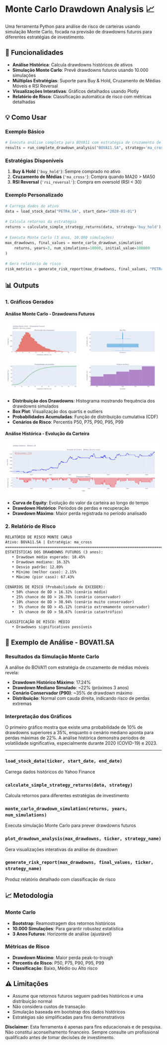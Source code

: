 # Monte Carlo Drawdown Analysis 📈

Uma ferramenta Python para análise de risco de carteiras usando simulação Monte Carlo, focada na previsão de drawdowns futuros para diferentes estratégias de investimento.

## 🚀 Funcionalidades

- **Análise Histórica**: Calcula drawdowns históricos de ativos
- **Simulação Monte Carlo**: Prevê drawdowns futuros usando 10.000 simulações
- **Múltiplas Estratégias**: Suporte para Buy & Hold, Cruzamento de Médias Móveis e RSI Reversal
- **Visualizações Interativas**: Gráficos detalhados usando Plotly
- **Relatório de Risco**: Classificação automática de risco com métricas detalhadas


## 💡 Como Usar

### Exemplo Básico

```python
# Executa análise completa para BOVA11 com estratégia de cruzamento de médias
results = run_complete_drawdown_analysis("BOVA11.SA", strategy='ma_cross')
```

### Estratégias Disponíveis

1. **Buy & Hold** (`'buy_hold'`): Sempre comprado no ativo
2. **Cruzamento de Médias** (`'ma_cross'`): Compra quando MA20 > MA50
3. **RSI Reversal** (`'rsi_reversal'`): Compra em oversold (RSI < 30)

### Exemplo Personalizado

```python
# Carrega dados do ativo
data = load_stock_data("PETR4.SA", start_date="2020-01-01")

# Calcula retornos da estratégia
returns = calculate_simple_strategy_returns(data, strategy='buy_hold')

# Executa Monte Carlo (3 anos, 10.000 simulações)
max_drawdowns, final_values = monte_carlo_drawdown_simulation(
    returns, years=3, num_simulations=10000, initial_value=100000
)

# Gera relatório de risco
risk_metrics = generate_risk_report(max_drawdowns, final_values, "PETR4.SA", "Buy & Hold")
```

## 📊 Outputs

### 1. Gráficos Gerados

#### Análise Monte Carlo - Drawdowns Futuros
![Monte Carlo Analysis](https://github.com/joaoal1998/Drawdown-previsto-com-Monte-Carlo/blob/main/drawdown_futuro.png)

- **Distribuição dos Drawdowns**: Histograma mostrando frequência dos drawdowns simulados
- **Box Plot**: Visualização dos quartis e outliers
- **Probabilidades Acumuladas**: Função de distribuição cumulativa (CDF)
- **Cenários de Risco**: Percentis P50, P75, P90, P95, P99

#### Análise Histórica - Evolução da Carteira
![Historical Analysis](https://github.com/joaoal1998/Drawdown-previsto-com-Monte-Carlo/blob/main/evolucao_carteira.png)

- **Curva de Equity**: Evolução do valor da carteira ao longo do tempo
- **Drawdown Histórico**: Períodos de perdas e recuperação
- **Drawdown Máximo**: Maior perda registrada no período analisado

### 2. Relatório de Risco

```
RELATÓRIO DE RISCO MONTE CARLO
Ativo: BOVA11.SA | Estratégia: ma_cross
================================================================================
ESTATÍSTICAS DOS DRAWDOWNS FUTUROS (3 anos):
   • Drawdown médio esperado: 18.45%
   • Drawdown mediano: 16.32%
   • Desvio padrão: 12.89%
   • Mínimo (melhor caso): 2.15%
   • Máximo (pior caso): 67.43%

CENÁRIOS DE RISCO (Probabilidade de EXCEDER):
   • 50% chance de DD > 16.32% (cenário médio)
   • 25% chance de DD > 26.78% (cenário conservador)
   • 10% chance de DD > 38.94% (cenário muito conservador)
   •  5% chance de DD > 45.12% (cenário extremamente conservador)
   •  1% chance de DD > 58.67% (cenário catastrófico)

CLASSIFICAÇÃO DE RISCO: MÉDIO
   • Drawdowns significativos possíveis
```

## 🎯 **Exemplo de Análise - BOVA11.SA**

### Resultados da Simulação Monte Carlo

A análise do BOVA11 com estratégia de cruzamento de médias móveis revela:

- **Drawdown Histórico Máximo**: 17.24%
- **Drawdown Mediano Simulado**: ~22% (próximos 3 anos)
- **Cenário Conservador (P90)**: ~35% de drawdown máximo
- **Distribuição**: Normal com cauda direita, indicando risco de perdas extremas

### Interpretação dos Gráficos

O primeiro gráfico mostra que existe uma probabilidade de 10% de drawdowns superiores a 35%, enquanto o cenário mediano aponta para perdas máximas de 22%. A análise histórica demonstra períodos de volatilidade significativa, especialmente durante 2020 (COVID-19) e 2023.

---

### `load_stock_data(ticker, start_date, end_date)`
Carrega dados históricos do Yahoo Finance

### `calculate_simple_strategy_returns(data, strategy)`
Calcula retornos para diferentes estratégias de investimento

### `monte_carlo_drawdown_simulation(returns, years, num_simulations)`
Executa simulação Monte Carlo para prever drawdowns futuros

### `plot_drawdown_analysis(max_drawdowns, ticker, strategy_name)`
Gera visualizações interativas da análise de drawdown

### `generate_risk_report(max_drawdowns, final_values, ticker, strategy_name)`
Produz relatório detalhado com classificação de risco

## 📈 Metodologia

### Monte Carlo
- **Bootstrap**: Reamostragem dos retornos históricos
- **10.000 Simulações**: Para garantir robustez estatística
- **3 Anos Futuros**: Horizonte de análise (ajustável)

### Métricas de Risco
- **Drawdown Máximo**: Maior perda peak-to-trough
- **Percentis de Risco**: P50, P75, P90, P95, P99
- **Classificação**: Baixo, Médio ou Alto risco


## ⚠️ Limitações

- Assume que retornos futuros seguem padrões históricos e uma distribuição normal
- Não considera custos de transação
- Simulação baseada em bootstrap dos dados históricos
- Estratégias são simplificadas para fins demonstrativos


**Disclaimer**: Esta ferramenta é apenas para fins educacionais e de pesquisa. Não constitui aconselhamento financeiro. Sempre consulte um profissional qualificado antes de tomar decisões de investimento.
